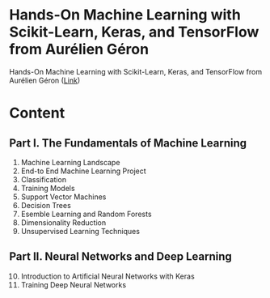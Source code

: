 # Hands-On Machine Learning with Scikit-Learn, Keras, and TensorFlow from Aurélien Géron

Hands-On Machine Learning with Scikit-Learn, Keras, and TensorFlow from Aurélien Géron ([Link](https://www.oreilly.com/library/view/hands-on-machine-learning/9781492032632/))

# Content

## Part I. The Fundamentals of Machine Learning
1. Machine Learning Landscape
2. End-to End Machine Learning Project
3. Classification
4. Training Models
5. Support Vector Machines
6. Decision Trees
7. Esemble Learning and Random Forests
8. Dimensionality Reduction
9. Unsupervised Learning Techniques

## Part II. Neural Networks and Deep Learning
10. Introduction to Artificial Neural Networks with Keras
11. Training Deep Neural Networks
